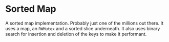 # Sorted Map

A sorted map implementation. Probably just one of the millions out there.  It uses a map, an `RWMutex` and a sorted slice underneath. It also uses binary search for insertion and deletion of the keys to make it performant.
